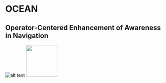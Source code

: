 # OCEAN
## Operator-Centered Enhancement of Awareness in Navigation
![alt text](https://github.com/marccasals98/OCEAN/blob/main/OCEAN.png)
<img src="[https://your-image-url.type](https://github.com/marccasals98/OCEAN/blob/main/OCEAN.png)" width="100">
